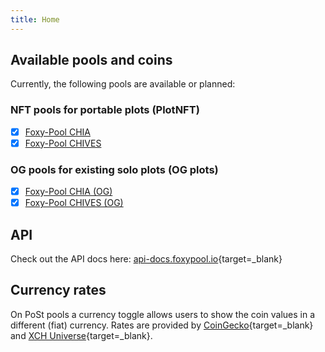 ```yaml
---
title: Home
---
```


## Available pools and coins

Currently, the following pools are available or planned:

### NFT pools for portable plots (PlotNFT)

- [x] [Foxy-Pool CHIA](pools/chia/getting-started.md)
- [x] [Foxy-Pool CHIVES](pools/chives/getting-started.md)

### OG pools for existing solo plots (OG plots)

- [x] [Foxy-Pool CHIA (OG)](pools/chia-og/getting-started.md)
- [x] [Foxy-Pool CHIVES (OG)](pools/chives-og/getting-started.md)

## API

Check out the API docs here: [api-docs.foxypool.io](https://api-docs.foxypool.io){target=_blank}

## Currency rates

On PoSt pools a currency toggle allows users to show the coin values in a different (fiat) currency. Rates are provided by [CoinGecko](https://www.coingecko.com){target=_blank} and [XCH Universe](https://xchuniverse.com){target=_blank}.
